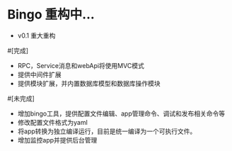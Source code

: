 # Bingo 重构中...

 * v0.1 重大重构
 
 #[完成]
 * RPC，Service消息和webApi将使用MVC模式
 * 提供中间件扩展
 * 提供模块扩展，并内置数据库模型和数据库操作模块
 
 #[未完成]
 * 增加bingo工具，提供配置文件编辑、app管理命令、调试和发布相关命令等
 * 修改配置文件格式为yaml
 * 将app转换为独立编译运行，目前是统一编译为一个可执行文件。
 * 增加监控app并提供后台管理

